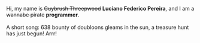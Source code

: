 Hi, my name is ~~Guybrush Threepwood~~ **Luciano Federico Pereira**, and I am a ~~wannabe pirate~~ **programmer**.<br><br>A short song: 638 bounty of doubloons gleams in the sun, a treasure hunt has just begun! Arrr!
